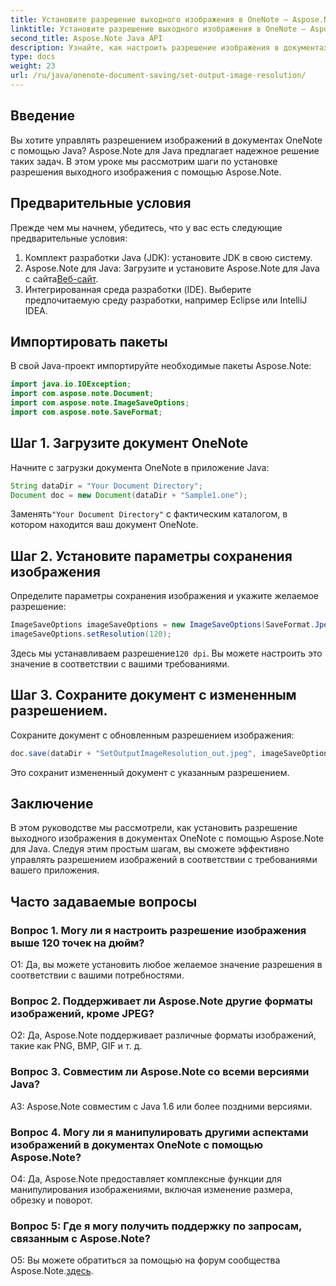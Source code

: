 ```yaml
---
title: Установите разрешение выходного изображения в OneNote — Aspose.Note
linktitle: Установите разрешение выходного изображения в OneNote — Aspose.Note
second_title: Aspose.Note Java API
description: Узнайте, как настроить разрешение изображения в документах OneNote с помощью Aspose.Note для Java. Следуйте нашему пошаговому руководству, чтобы упростить внедрение.
type: docs
weight: 23
url: /ru/java/onenote-document-saving/set-output-image-resolution/
---
```

## Введение

Вы хотите управлять разрешением изображений в документах OneNote с помощью Java? Aspose.Note для Java предлагает надежное решение таких задач. В этом уроке мы рассмотрим шаги по установке разрешения выходного изображения с помощью Aspose.Note.

## Предварительные условия

Прежде чем мы начнем, убедитесь, что у вас есть следующие предварительные условия:

1. Комплект разработки Java (JDK): установите JDK в свою систему.
2. Aspose.Note для Java: Загрузите и установите Aspose.Note для Java с сайта[Веб-сайт](https://releases.aspose.com/note/java/).
3. Интегрированная среда разработки (IDE). Выберите предпочитаемую среду разработки, например Eclipse или IntelliJ IDEA.

## Импортировать пакеты

В свой Java-проект импортируйте необходимые пакеты Aspose.Note:

```java
import java.io.IOException;
import com.aspose.note.Document;
import com.aspose.note.ImageSaveOptions;
import com.aspose.note.SaveFormat;
```

## Шаг 1. Загрузите документ OneNote

Начните с загрузки документа OneNote в приложение Java:

```java
String dataDir = "Your Document Directory";
Document doc = new Document(dataDir + "Sample1.one");
```

 Заменять`"Your Document Directory"` с фактическим каталогом, в котором находится ваш документ OneNote.

## Шаг 2. Установите параметры сохранения изображения

Определите параметры сохранения изображения и укажите желаемое разрешение:

```java
ImageSaveOptions imageSaveOptions = new ImageSaveOptions(SaveFormat.Jpeg);
imageSaveOptions.setResolution(120);
```

 Здесь мы устанавливаем разрешение`120 dpi`. Вы можете настроить это значение в соответствии с вашими требованиями.

## Шаг 3. Сохраните документ с измененным разрешением.

Сохраните документ с обновленным разрешением изображения:

```java
doc.save(dataDir + "SetOutputImageResolution_out.jpeg", imageSaveOptions);
```

Это сохранит измененный документ с указанным разрешением.

## Заключение

В этом руководстве мы рассмотрели, как установить разрешение выходного изображения в документах OneNote с помощью Aspose.Note для Java. Следуя этим простым шагам, вы сможете эффективно управлять разрешением изображений в соответствии с требованиями вашего приложения.


## Часто задаваемые вопросы

### Вопрос 1. Могу ли я настроить разрешение изображения выше 120 точек на дюйм?

О1: Да, вы можете установить любое желаемое значение разрешения в соответствии с вашими потребностями.

### Вопрос 2. Поддерживает ли Aspose.Note другие форматы изображений, кроме JPEG?

О2: Да, Aspose.Note поддерживает различные форматы изображений, такие как PNG, BMP, GIF и т. д.

### Вопрос 3. Совместим ли Aspose.Note со всеми версиями Java?

A3: Aspose.Note совместим с Java 1.6 или более поздними версиями.

### Вопрос 4. Могу ли я манипулировать другими аспектами изображений в документах OneNote с помощью Aspose.Note?

О4: Да, Aspose.Note предоставляет комплексные функции для манипулирования изображениями, включая изменение размера, обрезку и поворот.

### Вопрос 5: Где я могу получить поддержку по запросам, связанным с Aspose.Note?

 О5: Вы можете обратиться за помощью на форум сообщества Aspose.Note.[здесь](https://forum.aspose.com/c/note/28).